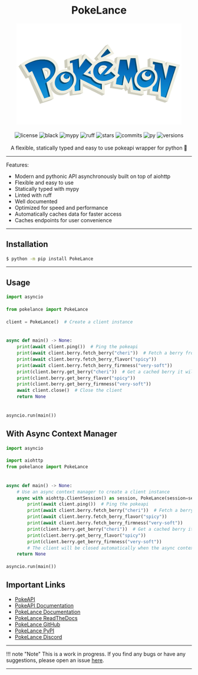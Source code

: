 <h1 align="center"><b>PokeLance</b></h1>
<p align="center">
<img src="docs/assets/pokelance.png" width=450 alt="logo"><br><br>
<img src="https://img.shields.io/github/license/FallenDeity/PokeLance?style=flat-square" alt="license">
<img src="https://img.shields.io/badge/code%20style-black-000000.svg?style=flat-square" alt="black">
<img src="https://img.shields.io/badge/%20type_checker-mypy-%231674b1?style=flat-square" alt="mypy">
<img src="https://img.shields.io/badge/%20linter-ruff-%231674b1?style=flat-square" alt="ruff">
<img src="https://img.shields.io/github/stars/FallenDeity/PokeLance?style=flat-square" alt="stars">
<img src="https://img.shields.io/github/last-commit/FallenDeity/PokeLance?style=flat-square" alt="commits">
<img src="https://img.shields.io/pypi/pyversions/PokeLance?style=flat-square" alt="py">
<img src="https://img.shields.io/pypi/v/PokeLance?style=flat-square" alt="versions">
<br><br>
A flexible, statically typed and easy to use pokeapi wrapper for python 🚀
</p>

---


Features:
- Modern and pythonic API asynchronously built on top of aiohttp
- Flexible and easy to use
- Statically typed with mypy
- Linted with ruff
- Well documented
- Optimized for speed and performance
- Automatically caches data for faster access
- Caches endpoints for user convenience

---

## Installation

```bash
$ python -m pip install PokeLance
```

---

## Usage

```python
import asyncio

from pokelance import PokeLance

client = PokeLance()  # Create a client instance


async def main() -> None:
    print(await client.ping())  # Ping the pokeapi
    print(await client.berry.fetch_berry("cheri"))  # Fetch a berry from the pokeapi
    print(await client.berry.fetch_berry_flavor("spicy"))
    print(await client.berry.fetch_berry_firmness("very-soft"))
    print(client.berry.get_berry("cheri"))  # Get a cached berry it will return None if it doesn't exist
    print(client.berry.get_berry_flavor("spicy"))
    print(client.berry.get_berry_firmness("very-soft"))
    await client.close()  # Close the client
    return None


asyncio.run(main())
```

## With Async Context Manager

```python
import asyncio

import aiohttp
from pokelance import PokeLance


async def main() -> None:
    # Use an async context manager to create a client instance
    async with aiohttp.ClientSession() as session, PokeLance(session=session) as client:
        print(await client.ping())  # Ping the pokeapi
        print(await client.berry.fetch_berry("cheri"))  # Fetch a berry from the pokeapi
        print(await client.berry.fetch_berry_flavor("spicy"))
        print(await client.berry.fetch_berry_firmness("very-soft"))
        print(client.berry.get_berry("cheri"))  # Get a cached berry it will return None if it doesn't exist
        print(client.berry.get_berry_flavor("spicy"))
        print(client.berry.get_berry_firmness("very-soft"))
        # The client will be closed automatically when the async context manager exits
    return None

asyncio.run(main())
```

## Important Links


- [PokeAPI](https://pokeapi.co/)
- [PokeAPI Documentation](https://pokeapi.co/docs/v2)
- [PokeLance Documentation](https://FallenDeity.github.io/PokeLance/)
- [PokeLance ReadTheDocs](https://pokelance.readthedocs.io/en/latest/)
- [PokeLance GitHub](https://github.com/FallenDeity/PokeLance)
- [PokeLance PyPI](https://pypi.org/project/PokeLance/)
- [PokeLance Discord](https://discord.gg/yeyEvT5V2J)

---

!!! note "Note"
    This is a work in progress. If you find any bugs or have any suggestions, please open an issue [here](https://github.com/FallenDeity/PokeLance/issues/new).

---